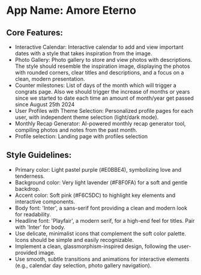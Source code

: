 # **App Name**: Amore Eterno

## Core Features:

- Interactive Calendar: Interactive calendar to add and view important dates with a style that takes inspiration from the image.
- Photo Gallery: Photo gallery to store and view photos with descriptions. The style should resemble the inspiration image, displaying the photos with rounded corners, clear titles and descriptions, and a focus on a clean, modern presentation.
- Counter milestones: List of days of the month which will trigger a congrats page. Also we should trigger the increase of months or years since we started to date each time an amount of month/year get passed since August 25th 2024
- User Profiles with Theme Selection: Personalized profile pages for each user, with independent theme selection (light/dark mode).
- Monthly Recap Generator: AI-powered monthly recap generator tool, compiling photos and notes from the past month.
- Profile selection: Landing page with profiles selection

## Style Guidelines:

- Primary color: Light pastel purple (#E0BBE4), symbolizing love and tenderness.
- Background color: Very light lavender (#F8F0FA) for a soft and gentle backdrop.
- Accent color: Soft pink (#F6C5DC) to highlight key elements and interactive components.
- Body font: 'Inter', a sans-serif font providing a clean and modern look for readability.
- Headline font: 'Playfair', a modern serif, for a high-end feel for titles. Pair with 'Inter' for body.
- Use delicate, minimalist icons that complement the soft color palette. Icons should be simple and easily recognizable.
- Implement a clean, glassmorphism-inspired design, following the user-provided image.
- Use smooth, subtle transitions and animations for interactive elements (e.g., calendar day selection, photo gallery navigation).